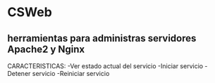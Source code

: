 # CSWeb
herramientas para administras servidores Apache2 y Nginx
--
CARACTERISTICAS:
   -Ver estado actual del servicio 
  -Iniciar servicio
  -Detener servicio
  -Reiniciar servicio
 
